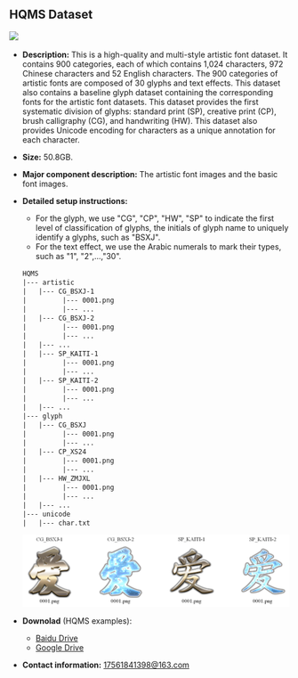 ## HQMS Dataset
  ![](imgs/900.jpg)
* **Description:** This is a high-quality and multi-style artistic font dataset. It contains 900 categories, each of which contains 1,024 characters, 972 Chinese characters and 52 English characters. The 900 categories of artistic fonts are composed of 30 glyphs and text effects. This dataset also contains a baseline glyph dataset containing the corresponding fonts for the artistic font datasets. This dataset provides the first systematic division of glyphs:  standard print (SP), creative print (CP), brush calligraphy (CG), and handwriting (HW). This dataset also provides Unicode encoding for characters as a unique annotation for each character.

* **Size:**  50.8GB.

* **Major component description:**  The artistic font images and the basic font images. 

* **Detailed setup instructions:** 

  * For the glyph, we use "CG", "CP", "HW", "SP" to indicate the first level of classification of glyphs, the initials of glyph name to uniquely identify a glyphs, such as "BSXJ".  
  * For the text effect,  we use the Arabic numerals to mark their types, such as "1", "2",...,"30".

  ```
  HQMS
  |--- artistic
  |	  |--- CG_BSXJ-1
  |	 	    |--- 0001.png
  |	 	    |--- ...
  |	  |--- CG_BSXJ-2
  |	 	    |--- 0001.png
  |	 	    |--- ...
  |	  |--- ...
  |	  |--- SP_KAITI-1
  |	 	    |--- 0001.png
  |	 	    |--- ...
  |	  |--- SP_KAITI-2
  |	 	    |--- 0001.png
  |	 	    |--- ...
  |	  |--- ...
  |--- glyph
  |	  |--- CG_BSXJ
  |	 	    |--- 0001.png
  |	 	    |--- ...
  |	  |--- CP_XS24
  |	 	    |--- 0001.png
  |	 	    |--- ...
  |	  |--- HW_ZMJXL
  |	 	    |--- 0001.png
  |	 	    |--- ...
  |	  |--- ...
  |--- unicode
  |	  |--- char.txt
  ```

  ![](imgs/tip.bmp)

* **Downolad**  (HQMS examples): 

  * [Baidu Drive](https://pan.baidu.com/s/1IYTpFXxZKYREKTLQ1El79w?pwd=3hc7 )
  * [Google Drive](https://drive.google.com/file/d/1KsCmwg3yX0uAgjUe7rKJ8oYctIUO4LIz/view?usp=sharing) 


* **Contact information:**  17561841398@163.com
